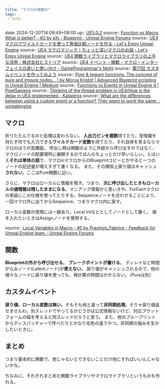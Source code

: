 ```yaml
---
title: "マクロか関数か"
tags:
 - Info
---
```


date: 2024-12-20T14:09:49+09:00
up:: [UE5.0.2](../Bar/App/UE5.0.2.md)
source:: [Function vs Macro What is better? - #2 by eXi - Blueprint - Unreal Engine Forums](https://forums.unrealengine.com/t/function-vs-macro-what-is-better/39824/2)
source:: [UE4 マクロでワイルドカードを使って等価比較ノードを作る - Let's Enjoy Unreal Engine](https://unrealengine.hatenablog.com/entry/2021/01/24/200000)
source:: [UE4 マクロマジック！ちょっと深いマクロのお話 - Let's Enjoy Unreal Engine](https://unrealengine.hatenablog.com/entry/2015/12/01/000000)
source:: [UE4 関数ライブラリとマクロライブラリの上手な活用｜株式会社ヒストリア](https://historia.co.jp/archives/6411/)
source:: [UE4 イベント・関数・マクロ・インターフェイスの違いと使い分け - GameProgrammar's Night](https://katze.hatenablog.jp/entry/2016/12/18/000000)
source:: [第17回 カスタムイベントを作ってみよう](http://manabibeya.com/getstarted/gs17/)
source:: [Pure & impure functions. The concept of pure and impure nodes… | by Morva Kristóf | Advanced Blueprint scripting in Unreal Engine | Medium](https://medium.com/advanced-blueprint-scripting-in-unreal-engine/pure-impure-functions-516367cff14f)
source:: [Functions vs Events in Unreal Engine 4 | PixelSapiens](https://pixelsapiens.com/functions-vs-events-in-unreal-engine-4/)
source:: [Thinking of the thread problem in UE4/How is the delay in UE4 implemented - Katastros](https://blog.katastros.com/a?ID=00850-6d0ca30e-cfd1-44b1-8c2c-79be30e2a602)
source:: [What are the differences between using a custom event or a function? They seem to work the same. : unrealengine](https://www.reddit.com/r/unrealengine/comments/o0dfsr/what_are_the_differences_between_using_a_custom/)

## マクロ
折りたたんでるのと処理は変わらない。
**入出力ピンを複数**持てたり、型情報を持たず何でも入力できる**ワイルドカード変数**を持てたり、それ自体を見るならマクロのほうが高機能。
呼出し時は関数のように外部から呼び出すのではなく、マクロノードの配置場所に展開するのでほんのちょっとだけ早いらしい。とはいえ**それは単体の話**で、マクロinマクロからのBlueprintコピーとかやると一つのノードの記述量が増えすぎて重くなる。
また、その関係上戻り値はキャッシュ**されない**。ここはPure関数に近い。

さらに、マクロはローカルに情報を残す。つまり、**次に呼び出したときもローカルの値情報は残したままになる**。マニアック情報かと思いきや、ForEachマクロの実装にこの仕様を使ってたりする。Sequenceノードを合わせることにより、一回マクロ外に出てからSequence、つまりマクロ内に戻す。

ローカル変数の使用には一癖あり。Local Intなどとしてノードとして置く。
値を入れたいときはAssignノードを使用する。

source:: [Local Variables in Macro - #5 by Praxinos_Fabrice - Feedback for Unreal Engine team - Unreal Engine Forums](https://forums.unrealengine.com/t/local-variables-in-macro/2283/5)

## 関数
**Blueprintの外から呼び出せる**。
**ブレークポイントが置ける**。
ディレイなど時間がらみノード(Latentノード)が**使えない**。
戻り値がキャッシュされるので、他の様々なノードに戻り値を使っても、再計算の時間はかからない。（Pureは別）

## カスタムイベント
**戻り値、ローカル変数は無い**。そもそも他と違って**非同期処理**。そりゃ戻り値返せませんわ。別スレッドでやってるかどうかは公式情報ないけど、対応プラットフォームの幅を考えると同スレッドだろうと思う。
また、他のブループリントからディスパッチャーで呼べたりとかなり毛色の違うやつ。非同期の強みを生かしたいときに。


## まとめ
つまり基本的に関数で、他じゃないとできないことだけ他にすればいいんじゃないかな。

ちなみに、それぞれまとめた関数ライブラリやマクロライブラリというものも作れる。





